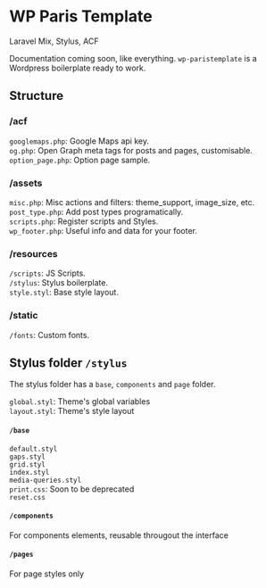 # WP Paris Template 
Laravel Mix, Stylus, ACF

Documentation coming soon, like everything.
`wp-paristemplate` is a Wordpress boilerplate ready to work.

## Structure

### /acf
`googlemaps.php`: Google Maps api key.  
`og.php`: Open Graph meta tags for posts and pages, customisable.  
`option_page.php`: Option page sample.  

### /assets
`misc.php`: Misc actions and filters: theme_support, image_size, etc.  
`post_type.php`: Add post types programatically.  
`scripts.php`: Register scripts and Styles.  
`wp_footer.php`: Useful info and data for your footer.  

### /resources
`/scripts`: JS Scripts.  
`/stylus`: Stylus boilerplate.  
`style.styl`: Base style layout.  

### /static
`/fonts`: Custom fonts.  

## Stylus folder `/stylus`
The stylus folder has a `base`, `components` and `page` folder.

`global.styl`: Theme's global variables  
`layout.styl`: Theme's style layout  

#### `/base`
`default.styl`  
`gaps.styl`  
`grid.styl`  
`index.styl`  
`media-queries.styl`  
`print.css`: Soon to be deprecated  
`reset.css`

#### `/components`
For components elements, reusable througout the interface

#### `/pages`
For page styles only
